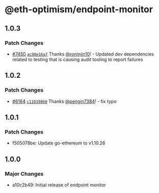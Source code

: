 # @eth-optimism/endpoint-monitor

## 1.0.3

### Patch Changes

- [#7450](https://github.com/BLASTchain/blast/pull/7450) [`ac90e16a7`](https://github.com/BLASTchain/blast/commit/ac90e16a7f85c4f73661ae6023135c3d00421c1e) Thanks [@roninjin10](https://github.com/roninjin10)! - Updated dev dependencies related to testing that is causing audit tooling to report failures

## 1.0.2

### Patch Changes

- [#6164](https://github.com/BLASTchain/blast/pull/6164) [`c11039060`](https://github.com/BLASTchain/blast/commit/c11039060bc037a88916c2cba602687b6d69ad1a) Thanks [@pengin7384](https://github.com/pengin7384)! - fix typo

## 1.0.1

### Patch Changes

- f505078be: Update go-ethereum to v1.10.26

## 1.0.0

### Major Changes

- a10c2b49: Initial release of endpoint monitor
